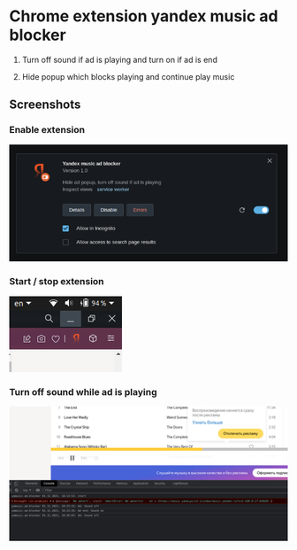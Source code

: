 # Chrome extension yandex music ad blocker
1. Turn off sound if ad is playing and turn on if ad is end

2. Hide popup which blocks playing and continue play music

## Screenshots
### Enable extension
![Main screen](preview/enable_extension.png)

### Start / stop extension
![Settings](preview/extension.png)

### Turn off sound while ad is playing
![Settings](preview/log.png)
